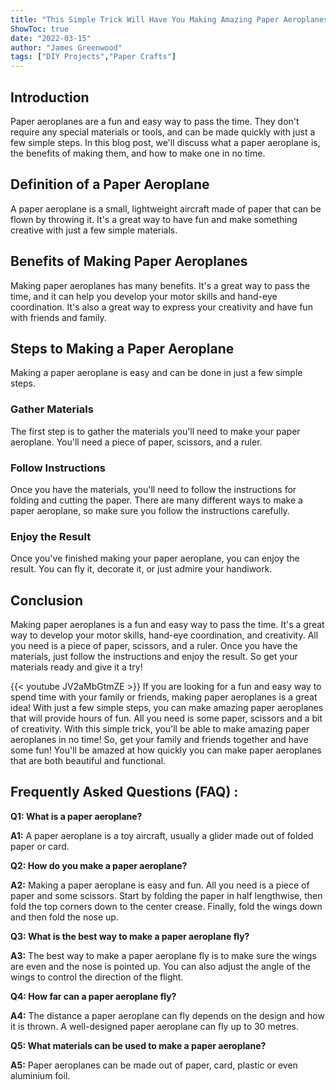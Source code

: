```yaml
---
title: "This Simple Trick Will Have You Making Amazing Paper Aeroplanes in No Time!"
ShowToc: true 
date: "2022-03-15"
author: "James Greenwood" 
tags: ["DIY Projects","Paper Crafts"]
---
```

## Introduction

Paper aeroplanes are a fun and easy way to pass the time. They don't require any special materials or tools, and can be made quickly with just a few simple steps. In this blog post, we'll discuss what a paper aeroplane is, the benefits of making them, and how to make one in no time. 

## Definition of a Paper Aeroplane

A paper aeroplane is a small, lightweight aircraft made of paper that can be flown by throwing it. It's a great way to have fun and make something creative with just a few simple materials.

## Benefits of Making Paper Aeroplanes

Making paper aeroplanes has many benefits. It's a great way to pass the time, and it can help you develop your motor skills and hand-eye coordination. It's also a great way to express your creativity and have fun with friends and family. 

## Steps to Making a Paper Aeroplane

Making a paper aeroplane is easy and can be done in just a few simple steps. 

### Gather Materials

The first step is to gather the materials you'll need to make your paper aeroplane. You'll need a piece of paper, scissors, and a ruler. 

### Follow Instructions

Once you have the materials, you'll need to follow the instructions for folding and cutting the paper. There are many different ways to make a paper aeroplane, so make sure you follow the instructions carefully. 

### Enjoy the Result

Once you've finished making your paper aeroplane, you can enjoy the result. You can fly it, decorate it, or just admire your handiwork. 

## Conclusion

Making paper aeroplanes is a fun and easy way to pass the time. It's a great way to develop your motor skills, hand-eye coordination, and creativity. All you need is a piece of paper, scissors, and a ruler. Once you have the materials, just follow the instructions and enjoy the result. So get your materials ready and give it a try!

{{< youtube JV2aMbGtmZE >}} 
If you are looking for a fun and easy way to spend time with your family or friends, making paper aeroplanes is a great idea! With just a few simple steps, you can make amazing paper aeroplanes that will provide hours of fun. All you need is some paper, scissors and a bit of creativity. With this simple trick, you'll be able to make amazing paper aeroplanes in no time! So, get your family and friends together and have some fun! You'll be amazed at how quickly you can make paper aeroplanes that are both beautiful and functional.

## Frequently Asked Questions (FAQ) :
**Q1: What is a paper aeroplane?**

**A1:** A paper aeroplane is a toy aircraft, usually a glider made out of folded paper or card.

**Q2: How do you make a paper aeroplane?**

**A2:** Making a paper aeroplane is easy and fun. All you need is a piece of paper and some scissors. Start by folding the paper in half lengthwise, then fold the top corners down to the center crease. Finally, fold the wings down and then fold the nose up.

**Q3: What is the best way to make a paper aeroplane fly?**

**A3:** The best way to make a paper aeroplane fly is to make sure the wings are even and the nose is pointed up. You can also adjust the angle of the wings to control the direction of the flight.

**Q4: How far can a paper aeroplane fly?**

**A4:** The distance a paper aeroplane can fly depends on the design and how it is thrown. A well-designed paper aeroplane can fly up to 30 metres.

**Q5: What materials can be used to make a paper aeroplane?**

**A5:** Paper aeroplanes can be made out of paper, card, plastic or even aluminium foil.






